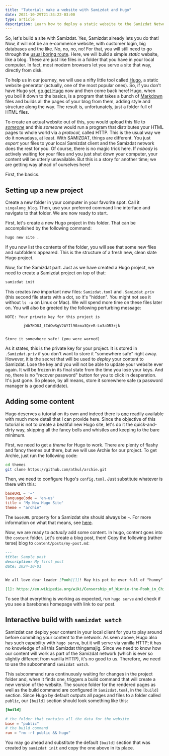 ```yaml
---
title: "Tutorial: make a website with Samizdat and Hugo"
date: 2021-10-29T21:34:22-03:00
type: article
description: Learn how to deploy a static website to the Samizdat Network
---
```


So, let's build a site with Samizdat. Yes, Samizdat already lets you do that! Now, it will not be an e-commerce website, with customer login, big databases and the like. No, no, no, no! For that, you will still need to go through the [usual boring route](https://www.google.com/search?q=cloud+computing+providers). Here, we will build a simple _static_ website, like a blog. These are just like files in a folder that you have in your local computer. In fact, most modern browsers let you serve a site that way, directly from disk.

To help us in our journey, we will use a nifty little tool called [Hugo](https://gohugo.io/), a static website generator (actually, one of the most popular ones). So, if you don't have Hugo yet, [go get Hugo](https://gohugo.io/installation/) now and then come back here! Hugo, when you boil it down to the basics, is a program that takes a bunch of [Markdown](https://docs.github.com/en/get-started/writing-on-github/getting-started-with-writing-and-formatting-on-github/basic-writing-and-formatting-syntax) files and builds all the pages of your blog from them, adding style and structure along the way. The result is, unfortunately, just a folder full of HTML files.

To create an actual website out of this, you would upload this file to [_someone_](https://netlify.com) and this _someone_ would run a program that distributes your HTML pages to whole world via a _protocol_, called HTTP. This is the usual way we do it nowadays, at least. With SAMIZDAT, things are different. You just _export_ your files to your local Samizdat client and the Samizdat network does the rest for you. Of course, there is no magic trick here. If _nobody_ is actively waiting for your files and you just shut down your computer, your content will be utterly unavailable. But this is a story for another time; we are getting way ahead of ourselves here!

First, the basics.


## Setting up a new project

Create a new folder in your computer in your favorite spot. Call it `singalong_blog`. Then, use your preferred command line interface and navigate to that folder. We are now ready to start.

First, let's create a new Hugo project in this folder. That can be accomplished by the following command:
```sh
hugo new site .
```
If you now list the contents of the folder, you will see that some new files and subfolders appeared. This is the structure of a fresh new, clean slate Hugo project.

Now, for the Samizdat part. Just as we have created a Hugo project, we need to create a Samizdat project on top of that:
```sh
samizdat init
```
This creates _two_ important new files: `Samizdat.toml` and `.Samizdat.priv` (this second file starts with a dot, so it's "hidden". You might not see it without `ls -a` on Linux or Mac). We will spend more time on these files later on. You will also be greeted by the following perturbing message:
```
NOTE: Your private key for this project is 

        jWb7KO8J_tIdOwSgV2AYIl90zma3QreB-Lo3aDR3rjk
        

Store it somewhere safe! (you were warned)
```
As it states, this is the private key for your project. It is stored in `.Samizdat.priv` if you don't want to store it "somewhere safe" right away. However, it is the secret that will be used to _deploy_ your content to Samizdat. Lose the key and you will not be able to update your website ever again. It will be frozen in its final state from the time you lose your keys. And no, there is no "recover password" button for you to click in desperation. It's just gone. So please, by all means, store it somewhere safe (a password manager is a good candidate).


## Adding some content

Hugo deserves a tutorial on its own and indeed there is [one](https://gohugo.io/getting-started/quick-start/) readily available with much more detail that I can provide here. Since the objective of this tutorial is not to create a beatiful new Hugo site, let's do it the quick-and-dirty way, skipping all the fancy bells and whistles and keeping to the bare minimum.

First, we need to get a _theme_ for Hugo to work. There are plenty of flashy and fancy themes out there, but we will use Archie for our project. To get Archie, just run the following code:
```sh
cd themes
git clone https://github.com/athul/archie.git
```

Then, we need to configure Hugo's `config.toml`. Just substitute whatever is there with this:
```toml
baseURL = '~'
languageCode = 'en-us'
title = 'My New Hugo Site'
theme = "archie"
```

<div class="alert alert-info mt-4">
    The <code>baseURL</code> property for a Samizdat site should always be <code>~</code>. For more information on what that means, see <a href="~/docs/developing-with-samizdat/directory-structure/">here</a>.
</div>

Now, we are ready to _actually_ add some content. In hugo, content goes into the `content` folder. Let's create a blog post, then! Copy the following (rather terse) blog to `content/posts/my-post.md`:
```markdown
---
title: Sample post
description: My first post
date: 2024-10-01
---

We all love dear leader [Pooh][1]! May his pot be ever full of "hunny".

[1]: https://en.wikipedia.org/wiki/Censorship_of_Winnie-the-Pooh_in_China
```

To see that everything is working as expected, run `hugo serve` and check if you see a barebones homepage with link to our post.

## Interactive build with `samizdat watch`

Samizdat can deploy your content in your local client for you to play around before commiting your content to the network. As seen above, Hugo also has such capability with `hugo serve`, but it will serve via vanilla HTTP; it has no knowledge of all this Samizdat thingamajig. Since we need to know how our content will work as part of the Samizdat network (which is ever so slightly different from vanilla HTTP), it's no good to us. Therefore, we need to use the subcommand `samizdat watch`.

This subcommand runs continuously waiting for changes in the project folder and, when it finds one, triggers a build command that will create a new version of the website. The source folder for the rendered pages as well as the build command are configured in `Samizdat.toml`, in the `[build]` section. Since Hugo by default outputs all pages and files to a folder called `public`, our `[build]` section should look something like this:
```toml
[build]

# the folder that contains all the data for the website
base = "public"
# the build command
run = "rm -rf public && hugo"
```

You may go ahead and substitute the default `[build]` section that was created by `samizdat init` and copy the one above in its place. 
